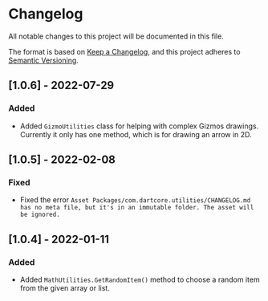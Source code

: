 # Changelog

All notable changes to this project will be documented in this file.

The format is based on [Keep a Changelog](https://keepachangelog.com/en/1.0.0/),
and this project adheres to [Semantic Versioning](https://semver.org/spec/v2.0.0.html).

## [1.0.6] - 2022-07-29

### Added

-   Added `GizmoUtilities` class for helping with complex Gizmos drawings. Currently it only has one method, which is for drawing an arrow in 2D.

## [1.0.5] - 2022-02-08

### Fixed

-   Fixed the error `Asset Packages/com.dartcore.utilities/CHANGELOG.md has no meta file, but it's in an immutable folder. The asset will be ignored.`

## [1.0.4] - 2022-01-11

### Added

-   Added `MathUtilities.GetRandomItem()` method to choose a random item from the given array or list.
